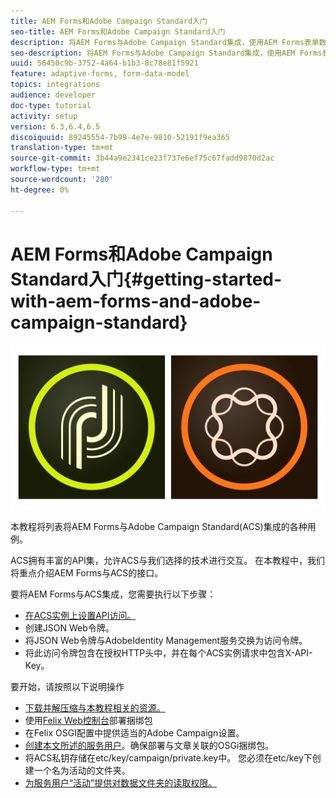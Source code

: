 ```yaml
---
title: AEM Forms和Adobe Campaign Standard入门
seo-title: AEM Forms和Adobe Campaign Standard入门
description: 将AEM Forms与Adobe Campaign Standard集成，使用AEM Forms表单数据模型获取ACS活动用户档案信息等。
seo-description: 将AEM Forms与Adobe Campaign Standard集成，使用AEM Forms表单数据模型获取ACS活动用户档案信息等。
uuid: 56450c9b-3752-4a64-b1b3-8c78e81f5921
feature: adaptive-forms, form-data-model
topics: integrations
audience: developer
doc-type: tutorial
activity: setup
version: 6.3,6.4,6.5
discoiquuid: 89245554-7b99-4e7e-9810-52191f9ea365
translation-type: tm+mt
source-git-commit: 3b44a9e2341ce23f737e6ef75c67fadd9870d2ac
workflow-type: tm+mt
source-wordcount: '280'
ht-degree: 0%

---
```



# AEM Forms和Adobe Campaign Standard入门{#getting-started-with-aem-forms-and-adobe-campaign-standard}

![formsandcampaign](assets/helpx-cards-forms.png)

本教程将列表将AEM Forms与Adobe Campaign Standard(ACS)集成的各种用例。

ACS拥有丰富的API集，允许ACS与我们选择的技术进行交互。 在本教程中，我们将重点介绍AEM Forms与ACS的接口。

要将AEM Forms与ACS集成，您需要执行以下步骤：

* [在ACS实例上设置API访问。](https://docs.campaign.adobe.com/doc/standard/en/api/ACS_API.html#setting-up-api-access)
* 创建JSON Web令牌。
* 将JSON Web令牌与AdobeIdentity Management服务交换为访问令牌。
* 将此访问令牌包含在授权HTTP头中，并在每个ACS实例请求中包含X-API-Key。

要开始，请按照以下说明操作

* [下载并解压缩与本教程相关的资源。](assets/aem-forms-and-acs-bundles.zip)
* 使用[Felix Web控制台](http://localhost:4502/system/console/bundles)部署捆绑包
* 在Felix OSGI配置中提供适当的Adobe Campaign设置。
* [创建本文所述的服务用户](/help/forms/adaptive-forms/service-user-tutorial-develop.md)。确保部署与文章关联的OSGi捆绑包。
* 将ACS私钥存储在etc/key/campaign/private.key中。 您必须在etc/key下创建一个名为活动的文件夹。
* [为服务用户“活动”提供对数据文件夹的读取权限。](http://localhost:4502/useradmin)
